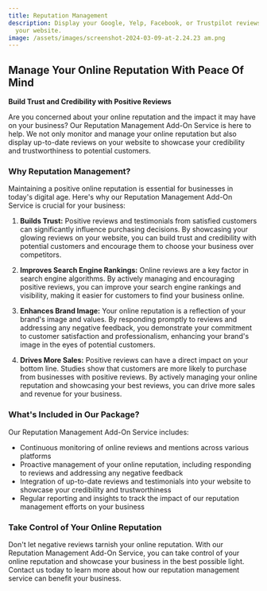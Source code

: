 ```yaml
---
title: Reputation Management
description: Display your Google, Yelp, Facebook, or Trustpilot reviews right on
  your website.
image: /assets/images/screenshot-2024-03-09-at-2.24.23 am.png
---
```

## Manage Your Online Reputation With Peace Of Mind

**Build Trust and Credibility with Positive Reviews**

Are you concerned about your online reputation and the impact it may have on your business? Our Reputation Management Add-On Service is here to help. We not only monitor and manage your online reputation but also display up-to-date reviews on your website to showcase your credibility and trustworthiness to potential customers.

### Why Reputation Management?

Maintaining a positive online reputation is essential for businesses in today's digital age. Here's why our Reputation Management Add-On Service is crucial for your business:

1. **Builds Trust:** Positive reviews and testimonials from satisfied customers can significantly influence purchasing decisions. By showcasing your glowing reviews on your website, you can build trust and credibility with potential customers and encourage them to choose your business over competitors.

2. **Improves Search Engine Rankings:** Online reviews are a key factor in search engine algorithms. By actively managing and encouraging positive reviews, you can improve your search engine rankings and visibility, making it easier for customers to find your business online.

3. **Enhances Brand Image:** Your online reputation is a reflection of your brand's image and values. By responding promptly to reviews and addressing any negative feedback, you demonstrate your commitment to customer satisfaction and professionalism, enhancing your brand's image in the eyes of potential customers.

4. **Drives More Sales:** Positive reviews can have a direct impact on your bottom line. Studies show that customers are more likely to purchase from businesses with positive reviews. By actively managing your online reputation and showcasing your best reviews, you can drive more sales and revenue for your business.

### What's Included in Our Package?

Our Reputation Management Add-On Service includes:

- Continuous monitoring of online reviews and mentions across various platforms
- Proactive management of your online reputation, including responding to reviews and addressing any negative feedback
- Integration of up-to-date reviews and testimonials into your website to showcase your credibility and trustworthiness
- Regular reporting and insights to track the impact of our reputation management efforts on your business

### Take Control of Your Online Reputation

Don't let negative reviews tarnish your online reputation. With our Reputation Management Add-On Service, you can take control of your online reputation and showcase your business in the best possible light. Contact us today to learn more about how our reputation management service can benefit your business.
